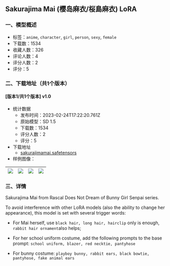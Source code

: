 ## Sakurajima Mai (樱岛麻衣/桜島麻衣) LoRA
### 一、模型概述

- 标签：`anime`, `character`, `girl`, `person`, `sexy`, `female`
- 下载数：1534
- 收藏人数：326
- 评论人数：4
- 评分人数：2
- 评分：5

### 二、下载地址（共1个版本）

#### [版本1/共1个版本] v1.0

- 统计数据
  - 发布时间：2023-02-24T17:22:20.761Z
  - 原始模型：SD 1.5
  - 下载数：1534
  - 评分人数：2
  - 评分：5
- 下载地址
  - [sakurajimamai.safetensors](https://civitai.com/api/download/models/14939)
- 样例图像：

| <img src="https://image.civitai.com/xG1nkqKTMzGDvpLrqFT7WA/1df3e4ea-90c5-4f98-a743-261f2fc56600/width=450/146461.jpeg" /> | <img src="https://image.civitai.com/xG1nkqKTMzGDvpLrqFT7WA/d4fc5bcb-7f5d-48d2-31dd-0899937a5f00/width=450/146467.jpeg" /> | <img src="https://image.civitai.com/xG1nkqKTMzGDvpLrqFT7WA/530bd5e0-c99b-4b28-f13b-cb0dac0a0600/width=450/146466.jpeg" /> | <img src="https://image.civitai.com/xG1nkqKTMzGDvpLrqFT7WA/cc0625d7-9d73-45e1-3f06-a596d04eba00/width=450/146465.jpeg" /> |
| ---- | ---- | ---- | ---- |


### 三、详情
<p>Sakurajima Mai from Rascal Does Not Dream of Bunny Girl Senpai series.</p><p>To avoid interference with other LoRA models (also the ability to change her appearance), this model is set with several trigger words:</p><ul><li><p>For Mai herself, use <code>black hair, long hair, hairclip</code> only is enough, <code>rabbit hair ornament</code>also helps;</p></li><li><p>For her school uniform costume, add the following prompts to the base prompt: <code>school uniform, blazer, red necktie, pantyhose</code></p></li><li><p>For bunny costume: <code>playboy bunny, rabbit ears, black bowtie, pantyhose, fake animal ears</code></p></li></ul>